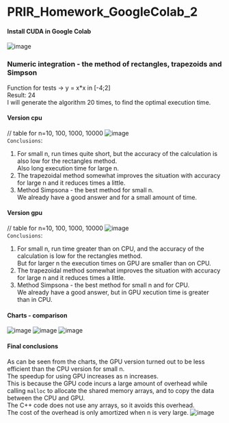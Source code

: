 # PRIR_Homework_GoogleColab_2
#### Install CUDA in Google Colab
![image](https://user-images.githubusercontent.com/72127610/147588670-f24197d2-ce37-4e42-b793-2247491aefdb.png)
### Numeric integration - the method of rectangles, trapezoids and Simpson
Function for tests -> y = x*x in [-4;2]\
Result: 24\
I will generate the algorithm 20 times, to find the optimal execution time.
#### Version cpu 
// table for n=10, 100, 1000, 10000
![image](https://user-images.githubusercontent.com/72127610/147688264-3281283f-c4a0-4149-a0cb-24408fcff46e.png)\
```Conclusions```:
1. For small n, run times quite short, but the accuracy of the calculation is also low for the rectangles method.\
Also long execution time for large n.
2. The trapezoidal method somewhat improves the situation with accuracy for large n and it reduces times a little.
3. Method Simpsona - the best method for small n.\
We already have a good answer and for a small amount of time.
#### Version gpu
// table for n=10, 100, 1000, 10000
![image](https://user-images.githubusercontent.com/72127610/147699851-3d585bc9-6ef1-4bb2-8521-bac34b9bca4e.png)\
```Conclusions```:
1. For small n, run time greater than on CPU, and the accuracy of the calculation is low for the rectangles method.\
But for larger n the execution times on GPU are smaller than on CPU.
2. The trapezoidal method somewhat improves the situation with accuracy for large n and it reduces times a little.
3. Method Simpsona - the best method for small n and for CPU.\
We already have a good answer, but in GPU xecution time is greater than in CPU.
#### Charts - comparison
![image](https://user-images.githubusercontent.com/72127610/147756755-66674bd7-72ab-457e-b793-5d511335ff40.png)
![image](https://user-images.githubusercontent.com/72127610/147757623-e8e4bb43-716c-4d82-bf10-0dac0895234d.png)
![image](https://user-images.githubusercontent.com/72127610/147758779-45194174-1998-4cbb-9388-239e88a55a55.png)

#### Final conclusions
As can be seen from the charts, the GPU version turned out to be less efficient than the CPU version for small n.\
The speedup for using GPU increases as n increases.\
This is because the GPU code incurs a large amount of overhead while calling ```malloc``` to allocate the shared memory arrays, and to copy the data between
the CPU and GPU.\
The C++ code does not use any arrays, so it avoids this overhead.\
The cost of the overhead is only amortized when n is very large.
![image](https://user-images.githubusercontent.com/72127610/147759464-d1d1d665-90e9-4b5f-95c9-e6a00f34a6d7.png)


